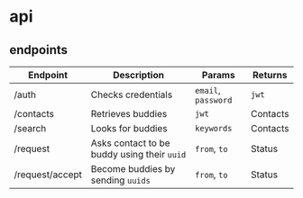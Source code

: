 # api

## endpoints

| Endpoint | Description | Params | Returns |
| - | - | -| - |
| /auth | Checks credentials | `email`, `password` | `jwt` |
| /contacts | Retrieves buddies | `jwt` | Contacts |
| /search | Looks for buddies | `keywords` | Contacts |
| /request | Asks contact to be buddy using their `uuid` | `from`, `to` | Status |
| /request/accept | Become buddies by sending `uuids` | `from`, `to` | Status |
